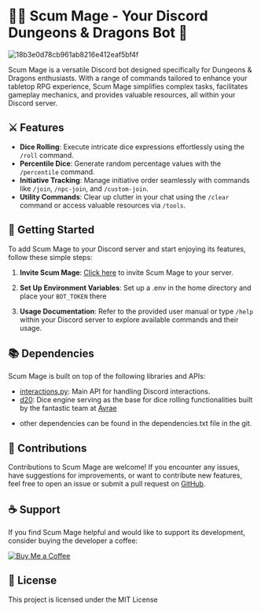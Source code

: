 # 🧙‍♂️ Scum Mage - Your Discord Dungeons & Dragons Bot 🎲

![18b3e0d78cb961ab8216e412eaf5bf4f](https://github.com/Skumbl/Scum_Mage_Bot/assets/111002282/095ed753-7e22-49fb-aee3-f2f6b518771e)

Scum Mage is a versatile Discord bot designed specifically for Dungeons & Dragons enthusiasts. With a range of commands tailored to enhance your tabletop RPG experience, Scum Mage simplifies complex tasks, facilitates gameplay mechanics, and provides valuable resources, all within your Discord server.

## ⚔️ Features

- **Dice Rolling**: Execute intricate dice expressions effortlessly using the `/roll` command.
- **Percentile Dice**: Generate random percentage values with the `/percentile` command.
- **Initiative Tracking**: Manage initiative order seamlessly with commands like `/join`, `/npc-join`, and `/custom-join`.
- **Utility Commands**: Clear up clutter in your chat using the `/clear` command or access valuable resources via `/tools`.
## 🚀 Getting Started

To add Scum Mage to your Discord server and start enjoying its features, follow these simple steps:

1. **Invite Scum Mage**: [Click here](https://discord.com/oauth2/authorize?client_id=YOUR_CLIENT_ID&permissions=YOUR_PERMISSIONS&scope=applications.commands%20bot) to invite Scum Mage to your server.

2. **Set Up Environment Variables**: Set up a .env in the home directory and place your `BOT_TOKEN` there

3. **Usage Documentation**: Refer to the provided user manual or type `/help` within your Discord server to explore available commands and their usage.

## 📚 Dependencies

Scum Mage is built on top of the following libraries and APIs:

- [interactions.py](https://interactions-py.github.io/interactions.py/): Main API for handling Discord interactions. 
- [d20](https://github.com/autoplectic/d20): Dice engine serving as the base for dice rolling functionalities built by the fantastic team at [Avrae](https://avrae.io/ "https://avrae.io/")
* other dependencies can be found in the dependencies.txt file in the git. 
## 🤝 Contributions

Contributions to Scum Mage are welcome! If you encounter any issues, have suggestions for improvements, or want to contribute new features, feel free to open an issue or submit a pull request on [GitHub](https://github.com/Skumbl/Scum_Mage_Bot).

## ☕️ Support

If you find Scum Mage helpful and would like to support its development, consider buying the developer a coffee:

[![Buy Me a Coffee](https://www.buymeacoffee.com/assets/img/custom_images/yellow_img.png)](https://www.buymeacoffee.com/scumble)

## 📝 License

This project is licensed under the MIT License
